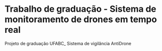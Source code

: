 # Trabalho de graduação - Sistema de monitoramento de drones em tempo real
Projeto de graduação UFABC_ Sistema de vigilância AntiDrone


